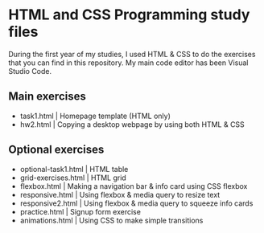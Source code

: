 # HTML and CSS Programming study files

During the first year of my studies, I used HTML & CSS to do the exercises that you can find in this repository.
My main code editor has been Visual Studio Code.

## Main exercises
- task1.html | Homepage template (HTML only)
- hw2.html | Copying a desktop webpage by using both HTML & CSS

## Optional exercises
- optional-task1.html | HTML table
- grid-exercises.html | HTML grid
- flexbox.html | Making a navigation bar & info card using CSS flexbox
- responsive.html | Using flexbox & media query to resize text
- responsive2.html | Using flexbox & media query to squeeze info cards
- practice.html | Signup form exercise
- animations.html | Using CSS to make simple transitions
